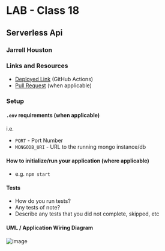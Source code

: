 # LAB - Class 18

## Serverless Api

### Jarrell Houston

### Links and Resources

- [Deployed Link](https://7mcxjj0x22.execute-api.us-east-2.amazonaws.com/people) (GitHub Actions)
- [Pull Request](http://xyz.com) (when applicable)

### Setup

#### `.env` requirements (when applicable)

i.e.

- `PORT` - Port Number
- `MONGODB_URI` - URL to the running mongo instance/db

#### How to initialize/run your application (where applicable)

- e.g. `npm start`

#### Tests

- How do you run tests?
- Any tests of note?
- Describe any tests that you did not complete, skipped, etc

#### UML / Application Wiring Diagram

![image](https://user-images.githubusercontent.com/33704616/118051541-d0608080-b346-11eb-8fae-72043a2d2043.png)
